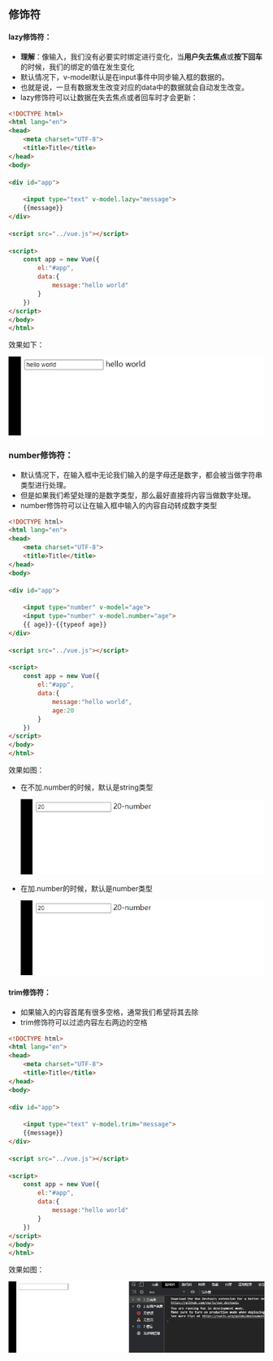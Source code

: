 ## 修饰符

#### **lazy修饰符**：

- **理解**：像输入，我们没有必要实时绑定进行变化，当**用户失去焦点**或**按下回车**的时候，我们的绑定的值在发生变化
- 默认情况下，v-model默认是在input事件中同步输入框的数据的。
- 也就是说，一旦有数据发生改变对应的data中的数据就会自动发生改变。
- lazy修饰符可以让数据在失去焦点或者回车时才会更新：

```html
<!DOCTYPE html>
<html lang="en">
<head>
    <meta charset="UTF-8">
    <title>Title</title>
</head>
<body>

<div id="app">

    <input type="text" v-model.lazy="message">
    {{message}}
</div>

<script src="../vue.js"></script>

<script>
    const app = new Vue({
        el:"#app",
        data:{
            message:"hello world"
        }
    })
</script>
</body>
</html>
```

效果如下：

![动画32](image\动画32.gif)

### **number修饰符**：

- 默认情况下，在输入框中无论我们输入的是字母还是数字，都会被当做字符串类型进行处理。
- 但是如果我们希望处理的是数字类型，那么最好直接将内容当做数字处理。
- number修饰符可以让在输入框中输入的内容自动转成数字类型

```html
<!DOCTYPE html>
<html lang="en">
<head>
    <meta charset="UTF-8">
    <title>Title</title>
</head>
<body>

<div id="app">

    <input type="number" v-model="age">
    <input type="number" v-model.number="age">
    {{ age}}-{{typeof age}}
</div>

<script src="../vue.js"></script>

<script>
    const app = new Vue({
        el:"#app",
        data:{
            message:"hello world",
            age:20
        }
    })
</script>
</body>
</html>
```

效果如图：

- 在不加.number的时候，默认是string类型

  ![动画33](image\动画33.gif)

- 在加.number的时候，默认是number类型

  ![动画34](image\动画34.gif)

#### **trim修饰符**：

- 如果输入的内容首尾有很多空格，通常我们希望将其去除
- trim修饰符可以过滤内容左右两边的空格

```html
<!DOCTYPE html>
<html lang="en">
<head>
    <meta charset="UTF-8">
    <title>Title</title>
</head>
<body>

<div id="app">

    <input type="text" v-model.trim="message">
    {{message}}
</div>

<script src="../vue.js"></script>

<script>
    const app = new Vue({
        el:"#app",
        data:{
            message:"hello world"
        }
    })
</script>
</body>
</html>
```

效果如图：

![动画35](image\动画35.gif)